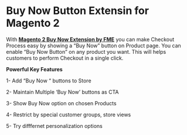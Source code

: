 # Buy Now Button Extensin for Magento 2
With <b><a href="https://marketplace.magento.com/fme-buy-now-button.html">Magento 2 Buy Now Extension by FME</a></b> you can make Checkout Process easy by showing a “Buy Now” button on Product page. You can enable “Buy Now Button” on any product you want. This will helps customers to perform Checkout in a single click.

<b>Powerful Key Features</b>

1- Add “Buy Now “ buttons to Store

2- Maintain Multiple ‘Buy Now’ buttons as CTA

3- Show Buy Now option on chosen Products

4- Restrict by special customer groups, store views

5- Try difffernet personalization options
